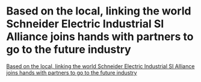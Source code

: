 # Based on the local, linking the world  Schneider Electric Industrial SI Alliance joins hands with partners to go to the future industry
[Based on the local, linking the world  Schneider Electric Industrial SI Alliance joins hands with partners to go to the future industry](https://aiwithcloud.com/2022/09/15/based_on_the_local_linking_the_world__schneider_electric_industrial_si_alliance_joins_hands_with_partners_to_go_to_the_future_industry/)